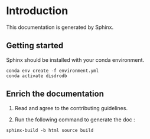 # Introduction

This documentation is generated by Sphinx.

## Getting started

Sphinx should be installed with your conda environment.

```
conda env create -f environment.yml
conda activate disdrodb
```

## Enrich the documentation

1. Read and agree to the contributing guidelines.

2. Run the following command to generate the doc :

```
sphinx-build -b html source build
```
